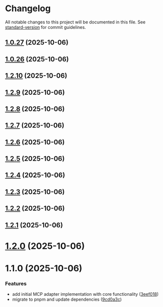 # Changelog

All notable changes to this project will be documented in this file. See [standard-version](https://github.com/conventional-changelog/standard-version) for commit guidelines.


## [1.0.27](https://github.com/cortexguardai/mcp/compare/v1.0.26...v1.0.27) (2025-10-06)

## [1.0.26](https://github.com/cortexguardai/mcp/compare/v1.0.24...v1.0.26) (2025-10-06)

## [1.2.10](https://github.com/cortexguardai/mcp/compare/v1.2.9...v1.2.10) (2025-10-06)

## [1.2.9](https://github.com/cortexguardai/mcp/compare/v1.2.8...v1.2.9) (2025-10-06)

## [1.2.8](https://github.com/cortexguardai/mcp/compare/v1.2.7...v1.2.8) (2025-10-06)

## [1.2.7](https://github.com/cortexguardai/mcp/compare/v1.2.6...v1.2.7) (2025-10-06)

## [1.2.6](https://github.com/cortexguardai/mcp/compare/v1.2.5...v1.2.6) (2025-10-06)

## [1.2.5](https://github.com/cortexguardai/mcp/compare/v1.2.4...v1.2.5) (2025-10-06)

## [1.2.4](https://github.com/cortexguardai/mcp/compare/v1.2.3...v1.2.4) (2025-10-06)

## [1.2.3](https://github.com/cortexguardai/mcp/compare/v1.2.2...v1.2.3) (2025-10-06)

## [1.2.2](https://github.com/cortexguardai/mcp/compare/v1.2.1...v1.2.2) (2025-10-06)

## [1.2.1](https://github.com/cortexguardai/mcp/compare/v1.2.0...v1.2.1) (2025-10-06)

# [1.2.0](https://github.com/cortexguardai/mcp/compare/v1.1.0...v1.2.0) (2025-10-06)

# 1.1.0 (2025-10-06)


### Features

* add initial MCP adapter implementation with core functionality ([3eef018](https://github.com/cortexguardai/mcp/commit/3eef01851fe38d85c174f66c617ae76f678dfaa0))
* migrate to pnpm and update dependencies ([9cd0a3c](https://github.com/cortexguardai/mcp/commit/9cd0a3cc5c709cb190afd2688065afb33d7343d4))
